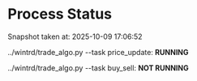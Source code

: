 # Process Status

Snapshot taken at: 2025-10-09 17:06:52

../wintrd/trade_algo.py --task price_update: **RUNNING**

../wintrd/trade_algo.py --task buy_sell: **NOT RUNNING**

